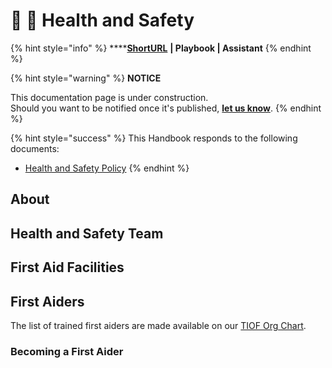 # 📓 🚧 Health and Safety

{% hint style="info" %}
****[**ShortURL**](https://tiof.click/TIOFHBHS) **| Playbook | Assistant**
{% endhint %}

{% hint style="warning" %}
**NOTICE**

This documentation page is under construction.\
Should you want to be notified once it's published, [**let us know**](https://tiof.click/TIOFTarianUpdatesService).
{% endhint %}

{% hint style="success" %}
This Handbook responds to the following documents:

* [Health and Safety Policy](https://tiof.click/TIOFPolicyHS)
{% endhint %}



## About





## Health and Safety Team





## First Aid Facilities



## First Aiders

The list of trained first aiders are made available on our [TIOF Org Chart](https://tiof.click/TIOFOrgChart).

### Becoming a First Aider



